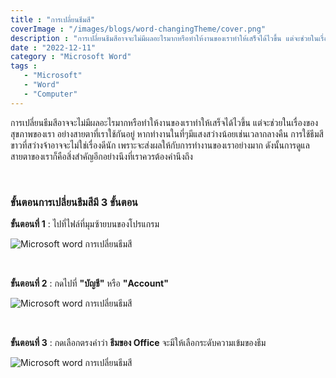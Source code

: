 ```yaml
---
title : "การเปลี่ยนธีมสี"
coverImage : "/images/blogs/word-changingTheme/cover.png"
description : "การเปลี่ยนธีมสีอาจจะไม่มีผลอะไรมากหรือทำให้งานของเราทำให้เสร็จได้ไวขึ้น แต่จะช่วยในเรื่องของสุขภาพของเรา อย่างสายตาที่เราใช้กันอยู่ หากทำงานในที่ๆมีแสงสว่างน้อยเช่นเวลากลางคืน การใช้ธีมสีขาวที่สว่างจ้าอาจจะไม่ใช่เรื่องดีนัก เพราะจะส่งผลให้กับการทำงานของเราอย่างมาก ดังนั้นการดูแลสายตาของเราก็คือสิ่งสำคัญอีกอย่างนึงที่เราควรต้องคำนึงถึง"
date : "2022-12-11"
category : "Microsoft Word"
tags : 
   - "Microsoft"
   - "Word"
   - "Computer"
---
```


การเปลี่ยนธีมสีอาจจะไม่มีผลอะไรมากหรือทำให้งานของเราทำให้เสร็จได้ไวขึ้น แต่จะช่วยในเรื่องของสุขภาพของเรา อย่างสายตาที่เราใช้กันอยู่ หากทำงานในที่ๆมีแสงสว่างน้อยเช่นเวลากลางคืน การใช้ธีมสีขาวที่สว่างจ้าอาจจะไม่ใช่เรื่องดีนัก เพราะจะส่งผลให้กับการทำงานของเราอย่างมาก ดังนั้นการดูแลสายตาของเราก็คือสิ่งสำคัญอีกอย่างนึงที่เราควรต้องคำนึงถึง

<br>

### ขั้นตอนการเปลี่ยนธีมสีมี 3 ขั้นตอน

**ขั้นตอนที่ 1** : ไปที่ไฟล์ที่มุมซ้ายบนของโปรแกรม

![Microsoft word การเปลี่ยนธีมสี](/images/blogs/word-changingTheme/1.png "การเปลี่ยนธีมสี")

<br>

**ขั้นตอนที่ 2** : กดไปที่ **"บัญชี"** หรือ **"Account"**

![Microsoft word การเปลี่ยนธีมสี](/images/blogs/word-changingTheme/2.png "การเปลี่ยนธีมสี")

<br>

**ขั้นตอนที่ 3** : กดเลือกตรงคำว่า **ธีมของ Office** จะมีให้เลือกระดับความเข้มของธีม

![Microsoft word การเปลี่ยนธีมสี](/images/blogs/word-changingTheme/3.png "การเปลี่ยนธีมสี")

